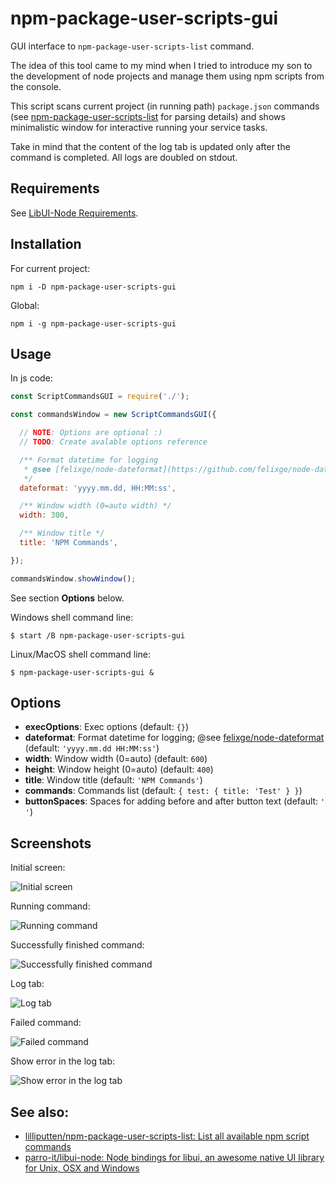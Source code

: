 # npm-package-user-scripts-gui

GUI interface to `npm-package-user-scripts-list` command.

The idea of this tool came to my mind when I tried to introduce my son to the
development of node projects and manage them using npm scripts from the
console.

This script scans current project (in running path) `package.json` commands (see
[npm-package-user-scripts-list](https://github.com/lilliputten/npm-package-user-scripts-list)
for parsing details) and shows minimalistic window for interactive running your
service tasks.

Take in mind that the content of the log tab is updated only after the command
is completed. All logs are doubled on stdout.

## Requirements

See [LibUI-Node Requirements](https://github.com/parro-it/libui-node#prerequisites).

## Installation

For current project:

```shell
npm i -D npm-package-user-scripts-gui
```
Global:
```shell
npm i -g npm-package-user-scripts-gui
```

## Usage

In js code:

```js
const ScriptCommandsGUI = require('./');

const commandsWindow = new ScriptCommandsGUI({

  // NOTE: Options are optional :)
  // TODO: Create avalable options reference

  /** Format datetime for logging
   * @see [felixge/node-dateformat](https://github.com/felixge/node-dateformat)
   */
  dateformat: 'yyyy.mm.dd, HH:MM:ss',

  /** Window width (0=auto width) */
  width: 300,

  /** Window title */
  title: 'NPM Commands',

});

commandsWindow.showWindow();
```

See section __Options__ below.

Windows shell command line:
```shell
$ start /B npm-package-user-scripts-gui
```

Linux/MacOS shell command line:
```shell
$ npm-package-user-scripts-gui &
```

## Options

<!-- options begin -->
<!-- generated by `scan-options.sh` at 2018.11.27 00:22:24 -->
- **execOptions**: Exec options (default: `{}`)
- **dateformat**: Format datetime for logging; @see [felixge/node-dateformat](https://github.com/felixge/node-dateformat) (default: `'yyyy.mm.dd HH:MM:ss'`)
- **width**: Window width (0=auto) (default: `600`)
- **height**: Window height (0=auto) (default: `400`)
- **title**: Window title (default: `'NPM Commands'`)
- **commands**: Commands list (default: `{ test: { title: 'Test' } }`)
- **buttonSpaces**: Spaces for adding before and after button text (default: `' '`)
<!-- options end -->

## Screenshots

Initial screen:

![Initial screen](screenshots/01-initial-screen.png "Initial screen")

Running command:

![Running command](screenshots/02-lint-running.png "Running command")

Successfully finished command:

![Successfully finished command](screenshots/03-lint-done.png "Successfully finished command")

Log tab:

![Log tab](screenshots/04-log-screen.png "Log tab")

Failed command:

![Failed command](screenshots/05-lint-error.png "Failed command")

Show error in the log tab:

![Show error in the log tab](screenshots/06-lint-error-log.png "Show error in the log tab")

## See also:

- [lilliputten/npm-package-user-scripts-list: List all available npm script commands](https://github.com/lilliputten/npm-package-user-scripts-list)
- [parro-it/libui-node: Node bindings for libui, an awesome native UI library for Unix, OSX and Windows](https://github.com/parro-it/libui-node)
